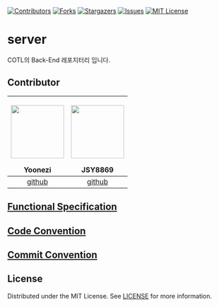 <a name="readme-top"></a>

<!-- PROJECT SHIELDS -->
<!--
*** I'm using markdown "reference style" links for readability.
*** Reference links are enclosed in brackets [ ] instead of parentheses ( ).
*** See the bottom of this document for the declaration of the reference variables
*** for contributors-url, forks-url, etc. This is an optional, concise syntax you may use.
*** https://www.markdownguide.org/basic-syntax/#reference-style-links
-->
[![Contributors][contributors-shield]][contributors-url]
[![Forks][forks-shield]][forks-url]
[![Stargazers][stars-shield]][stars-url]
[![Issues][issues-shield]][issues-url]
[![MIT License][license-shield]][license-url]

# server
COTL의 Back-End 레포지터리 입니다.

## Contributor

| <p align="center"><img src="https://avatars.githubusercontent.com/u/101792929?v=4" width="120" height="120"/></p> Yoonezi | <p align="center"><img src="https://avatars.githubusercontent.com/u/65009713?v=4" width="120" height="120"/></p> JSY8869 |
| --- | --- |
| <div align=center> [github](https://github.com/yoonezi) </div> | <div align=center> [github](https://github.com/JSY8869) </div> |

## [Functional Specification](https://www.notion.so/b8372ffc4fbc45f48e4af74f9358db13?pvs=4)

## [Code Convention](https://github.com/COTL-Clone-OnTheLook/server/wiki/✔%EF%B8%8F-Code-Convention)

## [Commit Convention](https://github.com/COTL-Clone-OnTheLook/server/wiki/✔%EF%B8%8F-Commit-Convention)

## License

Distributed under the MIT License. See [LICENSE](./LICENSE) for more information.

<!-- MARKDOWN LINKS & IMAGES -->
<!-- https://www.markdownguide.org/basic-syntax/#reference-style-links -->
[contributors-shield]: https://img.shields.io/github/contributors/COTL-Clone-OnTheLook/server.svg?style=for-the-badge
[contributors-url]: https://github.com/COTL-Clone-OnTheLook/server/graphs/contributors
[forks-shield]: https://img.shields.io/github/forks/COTL-Clone-OnTheLook/server.svg?style=for-the-badge
[forks-url]: https://github.com/COTL-Clone-OnTheLook/server/network/members
[stars-shield]: https://img.shields.io/github/stars/COTL-Clone-OnTheLook/server.svg?style=for-the-badge
[stars-url]: https://github.com/COTL-Clone-OnTheLook/server/stargazers
[issues-shield]: https://img.shields.io/github/issues/COTL-Clone-OnTheLook/server.svg?style=for-the-badge
[issues-url]: https://COTL-Clone-OnTheLook/server/issues
[license-shield]: https://img.shields.io/github/license/COTL-Clone-OnTheLook/server.svg?style=for-the-badge
[license-url]: https://github.com/COTL-Clone-OnTheLook/server/blob/master/LICENSE.txt
